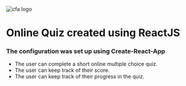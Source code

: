 ![cfa logo](https://cloud.githubusercontent.com/assets/24615235/26093573/d1711256-3a59-11e7-888f-c30b766e3733.jpeg)

# Online Quiz created using ReactJS

### The configuration was set up using Create-React-App

- The user can complete a short online multiple choice quiz. 
- The user can keep track of their score.
- The user can keep track of their progress in the quiz.

